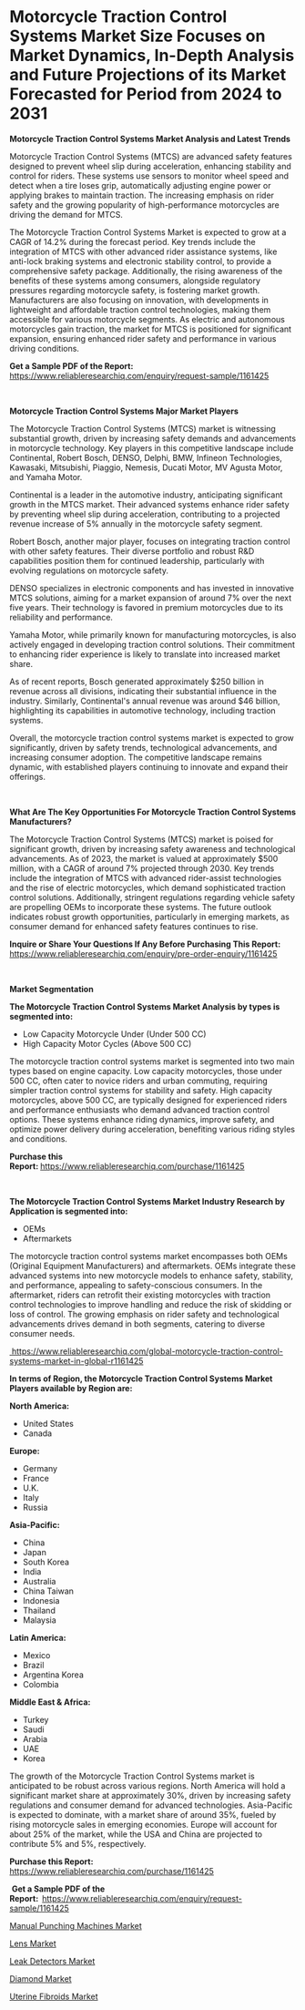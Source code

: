 <p><h1>Motorcycle Traction Control Systems Market Size Focuses on Market Dynamics, In-Depth Analysis and Future Projections of its Market Forecasted for Period from 2024 to 2031</h1></p><p><strong>Motorcycle Traction Control Systems Market Analysis and Latest Trends</strong></p>
<p><p>Motorcycle Traction Control Systems (MTCS) are advanced safety features designed to prevent wheel slip during acceleration, enhancing stability and control for riders. These systems use sensors to monitor wheel speed and detect when a tire loses grip, automatically adjusting engine power or applying brakes to maintain traction. The increasing emphasis on rider safety and the growing popularity of high-performance motorcycles are driving the demand for MTCS.</p><p>The Motorcycle Traction Control Systems Market is expected to grow at a CAGR of 14.2% during the forecast period. Key trends include the integration of MTCS with other advanced rider assistance systems, like anti-lock braking systems and electronic stability control, to provide a comprehensive safety package. Additionally, the rising awareness of the benefits of these systems among consumers, alongside regulatory pressures regarding motorcycle safety, is fostering market growth. Manufacturers are also focusing on innovation, with developments in lightweight and affordable traction control technologies, making them accessible for various motorcycle segments. As electric and autonomous motorcycles gain traction, the market for MTCS is positioned for significant expansion, ensuring enhanced rider safety and performance in various driving conditions.</p></p>
<p><strong>Get a Sample PDF of the Report:&nbsp;</strong> <a href="https://www.reliableresearchiq.com/enquiry/request-sample/1161425?utm_campaign=104&utm_medium=2&utm_source=Github&utm_content=ia&utm_term=17112024&utm_id=motorcycle-traction-control-systems">https://www.reliableresearchiq.com/enquiry/request-sample/1161425</a></p>
<p>&nbsp;</p>
<p><strong>Motorcycle Traction Control Systems Major Market Players</strong></p>
<p><p>The Motorcycle Traction Control Systems (MTCS) market is witnessing substantial growth, driven by increasing safety demands and advancements in motorcycle technology. Key players in this competitive landscape include Continental, Robert Bosch, DENSO, Delphi, BMW, Infineon Technologies, Kawasaki, Mitsubishi, Piaggio, Nemesis, Ducati Motor, MV Agusta Motor, and Yamaha Motor.</p><p>Continental is a leader in the automotive industry, anticipating significant growth in the MTCS market. Their advanced systems enhance rider safety by preventing wheel slip during acceleration, contributing to a projected revenue increase of 5% annually in the motorcycle safety segment.</p><p>Robert Bosch, another major player, focuses on integrating traction control with other safety features. Their diverse portfolio and robust R&D capabilities position them for continued leadership, particularly with evolving regulations on motorcycle safety.</p><p>DENSO specializes in electronic components and has invested in innovative MTCS solutions, aiming for a market expansion of around 7% over the next five years. Their technology is favored in premium motorcycles due to its reliability and performance.</p><p>Yamaha Motor, while primarily known for manufacturing motorcycles, is also actively engaged in developing traction control solutions. Their commitment to enhancing rider experience is likely to translate into increased market share.</p><p>As of recent reports, Bosch generated approximately $250 billion in revenue across all divisions, indicating their substantial influence in the industry. Similarly, Continental's annual revenue was around $46 billion, highlighting its capabilities in automotive technology, including traction systems.</p><p>Overall, the motorcycle traction control systems market is expected to grow significantly, driven by safety trends, technological advancements, and increasing consumer adoption. The competitive landscape remains dynamic, with established players continuing to innovate and expand their offerings.</p></p>
<p>&nbsp;</p>
<p><strong>What Are The Key Opportunities For Motorcycle Traction Control Systems Manufacturers?</strong></p>
<p><p>The Motorcycle Traction Control Systems (MTCS) market is poised for significant growth, driven by increasing safety awareness and technological advancements. As of 2023, the market is valued at approximately $500 million, with a CAGR of around 7% projected through 2030. Key trends include the integration of MTCS with advanced rider-assist technologies and the rise of electric motorcycles, which demand sophisticated traction control solutions. Additionally, stringent regulations regarding vehicle safety are propelling OEMs to incorporate these systems. The future outlook indicates robust growth opportunities, particularly in emerging markets, as consumer demand for enhanced safety features continues to rise.</p></p>
<p><strong>Inquire or Share Your Questions If Any Before Purchasing This Report:</strong> <a href="https://www.reliableresearchiq.com/enquiry/pre-order-enquiry/1161425?utm_campaign=104&utm_medium=2&utm_source=Github&utm_content=ia&utm_term=17112024&utm_id=motorcycle-traction-control-systems">https://www.reliableresearchiq.com/enquiry/pre-order-enquiry/1161425</a></p>
<p>&nbsp;</p>
<p><strong>Market Segmentation</strong></p>
<p><strong>The Motorcycle Traction Control Systems Market Analysis by types is segmented into:</strong></p>
<p><ul><li>Low Capacity Motorcycle Under (Under 500 CC)</li><li>High Capacity Motor Cycles (Above 500 CC)</li></ul></p>
<p><p>The motorcycle traction control systems market is segmented into two main types based on engine capacity. Low capacity motorcycles, those under 500 CC, often cater to novice riders and urban commuting, requiring simpler traction control systems for stability and safety. High capacity motorcycles, above 500 CC, are typically designed for experienced riders and performance enthusiasts who demand advanced traction control options. These systems enhance riding dynamics, improve safety, and optimize power delivery during acceleration, benefiting various riding styles and conditions.</p></p>
<p><strong>Purchase this Report:&nbsp;</strong><a href="https://www.reliableresearchiq.com/purchase/1161425?utm_campaign=104&utm_medium=2&utm_source=Github&utm_content=ia&utm_term=17112024&utm_id=motorcycle-traction-control-systems">https://www.reliableresearchiq.com/purchase/1161425</a></p>
<p>&nbsp;</p>
<p><strong>The Motorcycle Traction Control Systems Market Industry Research by Application is segmented into:</strong></p>
<p><ul><li>OEMs</li><li>Aftermarkets</li></ul></p>
<p><p>The motorcycle traction control systems market encompasses both OEMs (Original Equipment Manufacturers) and aftermarkets. OEMs integrate these advanced systems into new motorcycle models to enhance safety, stability, and performance, appealing to safety-conscious consumers. In the aftermarket, riders can retrofit their existing motorcycles with traction control technologies to improve handling and reduce the risk of skidding or loss of control. The growing emphasis on rider safety and technological advancements drives demand in both segments, catering to diverse consumer needs.</p></p>
<p><a href="https://www.reliableresearchiq.com/global-motorcycle-traction-control-systems-market-in-global-r1161425?utm_campaign=104&utm_medium=2&utm_source=Github&utm_content=ia&utm_term=17112024&utm_id=motorcycle-traction-control-systems">&nbsp;https://www.reliableresearchiq.com/global-motorcycle-traction-control-systems-market-in-global-r1161425</a></p>
<p><strong>In terms of Region, the Motorcycle Traction Control Systems Market Players available by Region are:</strong></p>
<p>
    <p> <strong> North America: </strong>
        <ul>
            <li>United States</li>
            <li>Canada</li>
        </ul>
        </p> 
    <p> <strong> Europe: </strong>
        <ul>
            <li>Germany</li>
            <li>France</li>
            <li>U.K.</li>
            <li>Italy</li>
            <li>Russia</li>
        </ul>
        </p> 
    <p> <strong> Asia-Pacific: </strong>
        <ul>
            <li>China</li>
            <li>Japan</li>
            <li>South Korea</li>
            <li>India</li>
            <li>Australia</li>
            <li>China Taiwan</li>
            <li>Indonesia</li>
            <li>Thailand</li>
            <li>Malaysia</li>
        </ul>
        </p> 
    <p> <strong> Latin America: </strong>
        <ul>
            <li>Mexico</li>
            <li>Brazil</li>
            <li>Argentina Korea</li>
            <li>Colombia</li>
        </ul>
        </p> 
    <p> <strong> Middle East & Africa: </strong>
        <ul>
            <li>Turkey</li>
            <li>Saudi</li>
            <li>Arabia</li>
            <li>UAE</li>
            <li>Korea</li>
        </ul>
    </p>
    </p>
<p><p>The growth of the Motorcycle Traction Control Systems market is anticipated to be robust across various regions. North America will hold a significant market share at approximately 30%, driven by increasing safety regulations and consumer demand for advanced technologies. Asia-Pacific is expected to dominate, with a market share of around 35%, fueled by rising motorcycle sales in emerging economies. Europe will account for about 25% of the market, while the USA and China are projected to contribute 5% and 5%, respectively.</p></p>
<p><strong>Purchase this Report: </strong><a href="https://www.reliableresearchiq.com/purchase/1161425?utm_campaign=104&utm_medium=2&utm_source=Github&utm_content=ia&utm_term=17112024&utm_id=motorcycle-traction-control-systems">https://www.reliableresearchiq.com/purchase/1161425</a></p>
<p>&nbsp;<strong>Get a Sample PDF of the Report:&nbsp;&nbsp;</strong><a href="https://www.reliableresearchiq.com/enquiry/request-sample/1161425?utm_campaign=104&utm_medium=2&utm_source=Github&utm_content=ia&utm_term=17112024&utm_id=motorcycle-traction-control-systems">https://www.reliableresearchiq.com/enquiry/request-sample/1161425</a></p>
<p><strong></strong></p>
<p><p><a href="https://www.linkedin.com/pulse/manual-punching-machines-spectrum-usage-patterns-sector-xnnme?utm_campaign=104&utm_medium=2&utm_source=Github&utm_content=ia&utm_term=17112024&utm_id=motorcycle-traction-control-systems">Manual Punching Machines Market</a></p><p><a href="https://www.linkedin.com/pulse/lens-market-analysis-product-segmentation-regional-forecasts-golte?utm_campaign=104&utm_medium=2&utm_source=Github&utm_content=ia&utm_term=17112024&utm_id=motorcycle-traction-control-systems">Lens Market</a></p><p><a href="https://www.linkedin.com/pulse/navigating-leak-detectors-market-expert-analysis-forecast-bh11e?utm_campaign=104&utm_medium=2&utm_source=Github&utm_content=ia&utm_term=17112024&utm_id=motorcycle-traction-control-systems">Leak Detectors Market</a></p><p><a href="https://issuu.com/reportprime-2/docs/diamond-market-size-2030.pptx_00de308224654d?utm_campaign=104&utm_medium=2&utm_source=Github&utm_content=ia&utm_term=17112024&utm_id=motorcycle-traction-control-systems">Diamond Market</a></p><p><a href="https://issuu.com/reportprime-2/docs/uterine-fibroids-market-size-2030.p_c60a51bb45b3bc?utm_campaign=104&utm_medium=2&utm_source=Github&utm_content=ia&utm_term=17112024&utm_id=motorcycle-traction-control-systems">Uterine Fibroids Market</a></p></p>